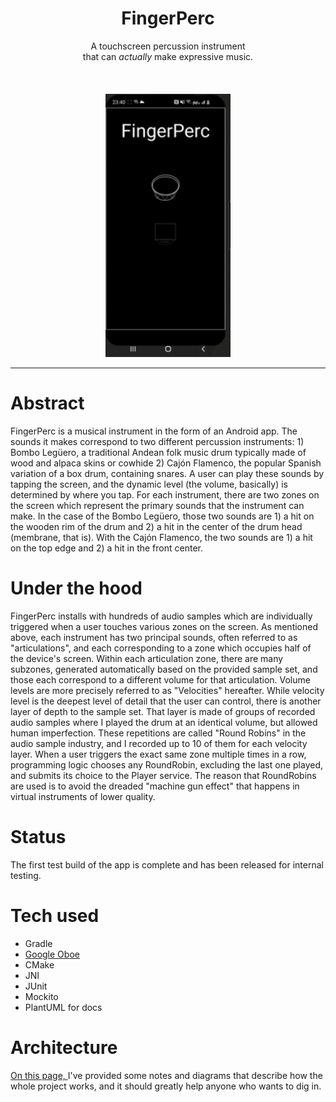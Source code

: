 <h1 align="center">FingerPerc</h1>
<p align="center">
 A touchscreen percussion instrument <br> that can <em>actually</em> make expressive music.<br><br><br><br>
 <img src="gifOfDemo.gif" width="200" alt="Screen recording of app"></p>




_____


# Abstract

FingerPerc is a musical instrument in the form of an Android app. The sounds it makes correspond to two different percussion
instruments: 1) Bombo Legüero, a traditional Andean folk music drum typically made of
wood and alpaca skins or cowhide 2) Cajón Flamenco, the popular Spanish variation of a box drum,
containing snares. A user can play these sounds by tapping the screen, and the dynamic level
(the volume, basically) is determined by where you tap. For each instrument, there are two zones
on the screen which represent the primary sounds that the instrument can make. In the case of the
Bombo Legüero, those two sounds are 1) a hit on the wooden rim of the drum and 2) a hit in the
center of the drum head (membrane, that is). With the Cajón Flamenco, the two sounds are 1) a
hit on the top edge and 2) a hit in the front center.


# Under the hood

FingerPerc installs with hundreds of audio samples which are
individually triggered when a user touches various zones on the screen. As mentioned above,
each instrument has two principal sounds, often referred to as "articulations", and each corresponding
to a zone which occupies half of the device's screen. Within each articulation zone, there are many
subzones, generated automatically based on the provided sample set, and those each correspond to a
different volume for that articulation. Volume levels are more precisely referred to as "Velocities" hereafter.
While velocity level is the deepest level of detail that the user can control, there is another
layer of depth to the sample set. That layer is made of groups of recorded audio samples
where I played the drum at an identical volume, but allowed human imperfection.
These repetitions are called "Round Robins" in the audio sample industry, and
I recorded up to 10 of them for each velocity layer.
When a user triggers the exact same zone multiple times in a row, programming logic
chooses any RoundRobin, excluding the last one played, and submits its choice to the Player service.
The reason that RoundRobins are used is to avoid the dreaded "machine gun effect" that happens in
virtual instruments of lower quality.

# Status

The first test build of the app is complete and has been released for internal testing.

# Tech used

- Gradle
- [Google Oboe](https://github.com/google/oboe)
- CMake
- JNI
- JUnit
- Mockito
- PlantUML for docs

# Architecture

[On this page, ](./app/Documentation/RenderedImages/RenderedImages.md) I've provided some 
notes and diagrams that describe how the whole project works, and it should
greatly help anyone who wants to dig in.  

